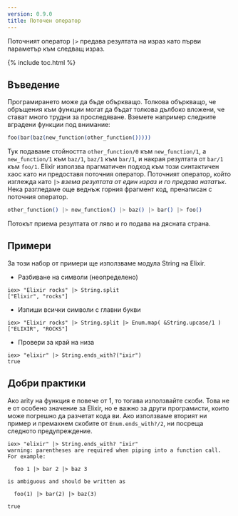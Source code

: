 ```yaml
---
version: 0.9.0
title: Поточен оператор
---
```


Поточният оператор `|>` предава резултата на израз като първи параметър към следващ израз.

{% include toc.html %}

## Въведение

Програмирането може да бъде объркващо. Толкова объркващо, че обръщения към функции могат да бъдат толкова дълбоко вложени, че  стават много трудни за проследяване. Вземете например следните вградени функции под внимание:

```elixir
foo(bar(baz(new_function(other_function()))))
```

Тук подаваме стойността `other_function/0` към `new_function/1`, а `new_function/1` към `baz/1`, `baz/1` към `bar/1`, и накрая резултата от `bar/1` към `foo/1`. Elixir използва прагматичен подход към този синтактичен хаос като ни предоставя поточния оператор. Поточният оператор, който изглежда като `|>` *взема резултата от един израз и го предава нататък*. Нека разгледаме още веднъж горния фрагмент код, пренаписан с поточния оператор.

```elixir
other_function() |> new_function() |> baz() |> bar() |> foo()
```

Потокът приема резултата от ляво и го подава на дясната страна.

## Примери

За този набор от примери ще използваме модула String на Elixir.

- Разбиване на символи (неопределено)

```shell
iex> "Elixir rocks" |> String.split
["Elixir", "rocks"]
```

- Изпиши всички символи с главни букви

```shell
iex> "Elixir rocks" |> String.split |> Enum.map( &String.upcase/1 )
["ELIXIR", "ROCKS"]
```

- Провери за край на низа

```shell
iex> "elixir" |> String.ends_with?("ixir")
true
```

## Добри практики

Ако arity на функция е повече от 1, то тогава използвайте скоби. Това не е от особено значение за Elixir, но е важно за други програмисти, които може погрешно да разчетат кода ви. Ако използваме вторият ни пример и премахнем скобите от `Enum.ends_with?/2`, ни посреща следното предупреждение.

```shell
iex> "elixir" |> String.ends_with? "ixir"
warning: parentheses are required when piping into a function call. For example:

  foo 1 |> bar 2 |> baz 3

is ambiguous and should be written as

  foo(1) |> bar(2) |> baz(3)

true
```

